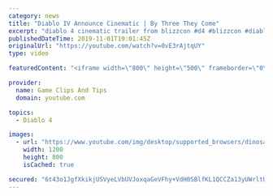 ```yaml
---
category: news
title: "Diablo IV Announce Cinematic | By Three They Come"
excerpt: "diablo 4 cinematic trailer from blizzcon #d4 #blizzcon #diablo."
publishedDateTime: 2019-11-01T19:01:45Z
originalUrl: "https://youtube.com/watch?v=0vE3rAjtqUY"
type: video

featuredContent: "<iframe width=\"800\" height=\"500\" frameborder=\"0\" src=\"https://www.youtube.com/embed/0vE3rAjtqUY\" allow=\"accelerometer; autoplay; encrypted-media; gyroscope; picture-in-picture\" allowfullscreen></iframe>"

provider:
  name: Game Clips And Tips
  domain: youtube.com

topics:
  - Diablo 4

images:
  - url: "https://www.youtube.com/img/desktop/supported_browsers/dinosaur.png"
    width: 1200
    height: 800
    isCached: true

secured: "6t43o1JgfXkikjUSVyeLVbUVJoxqaGeVFhy+VdH0SBlfKL1QCCZa13yUWrltU3jmIStXFZHIH4j2cniRlY+a+x5TlOaQsCz7dL7jIo3VcMTsjNlmlhITK95EpCp5Oxti85D9a2UooqsqM1AXInOTs507LNj8DdKsOoVgZQ5Tg6YJadxV0aW+m2Om6XnO4WH+Sy6+aNvZqU40urOKnS6J+5TFl3TnOGn/fJV1A6/Duipn2jtB0SY5yqf7z86IsNsb1pNcQZv35SdfIQXZuudrHaxMWMZoZgwV1x7cMh8jd1ZDBKFqKwyhMsxYjfiWUjhJP6TRnVErs6AFH4Rhyvg1hf5TVPRIXe+VFFtcVdOUAHYy0RXIuoXwFRaKL1OS/gpZWApDiSmJBgW34JDLLPta5g==;z6TBUCVSaPoJN21j5h9Y3A=="
---
```


